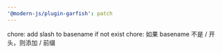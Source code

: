```yaml
---
'@modern-js/plugin-garfish': patch
---
```


chore: add slash to basename if not exist
chore: 如果 basename 不是 / 开头，则添加 / 前缀

